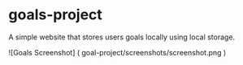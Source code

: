 # goals-project
A simple website that stores users goals locally using local storage.

![Goals Screenshot] (
        goal-project/screenshots/screenshot.png
      )
